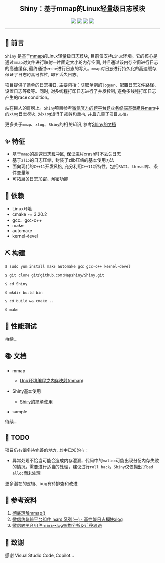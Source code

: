 <div align="center">


## Shiny：基于mmap的Linux轻量级日志模块

![](https://img.shields.io/badge/release-v1.0-blue.svg)
![](https://img.shields.io/badge/build-passing-green.svg)
![](https://img.shields.io/badge/dependencies-up%20to%20date-green.svg)
![](https://img.shields.io/badge/license-MIT-blue.svg)

</div>

-----

## 🐣 前言

`Shiny` 是基于[mmap](https://blog.csdn.net/bie_niu1992/article/details/89967045)的Linux轻量级日志模块, 目前仅支持`Linux`环境。它的核心是通过`mmap`对文件进行映射一片固定大小的内存空间, 并且通过该内存空间进行日志的高速缓存, 最终通过`write`进行日志的写入。`mmap`对日志进行持久化的高速缓存, 保证了日志的高可靠性, 即不丢失日志。

项目提供了简单的日志接口, 主要包括：获取单例的`logger`、配置日志文件路径、设置日志等级等。同时, 对多线程打印日志进行了并发控制, 避免多线程打印日志产生的race condition。

站在巨人的肩膀上。`Shiny`项目参考[微信官方的跨平台跨业务终端基础组件mars](https://github.com/Tencent/mars)中的`xlog`日志模块, 对`xlog`进行了裁剪和重构, 并且完善了项目文档。

更多关于`mmap`、`xlog`、`Shiny`的相关知识, 参考[Shiny的文档](#docss)


## ✨ 特征

- 基于`mmap`的高速日志缓冲区, 保证进程crash时不丢失日志
- 基于`zlib`的日志压缩，封装了zlib压缩的基本使用方法
- 面向现代的`C++11`开发风格, 充分利用`C++11`新特性，包括`RAII`、`thread`库、条件变量等
- 可拓展的日志加密、解密功能

## 💎 依赖

- Linux环境
- cmake >= 3.20.2
- gcc、gcc-c++
- make
- automake
- kernel-devel

## ⛏️ 构建

```
$ sudo yum install make automake gcc gcc-c++ kernel-devel

$ git clone git@github.com:Mapshiny/Shiny.git

$ cd Shiny

$ mkdir build bin

$ cd build && cmake ..

$ make
```

## 🥇 性能测试

待续...


## 📚 <span id="docss">文档</span>

* mmap
  * [Unix环境编程之内存映射(mmap)](https://blog.csdn.net/bie_niu1992/article/details/89967045)

* Shiny基本使用
  * [Shiny的简单使用](./docs/shiny.md)
  
* sample

待续...

## 📅 TODO

项目仍有很多待完善的地方, 其中已知的有：

* 异常处理不恰当可能会造成内存泄漏。代码中的`malloc`可能出现分配内存失败的情况，需要进行适当的处理，建议进行`roll back`，`Shiny`仅仅抛出了`bad alloc`而未处理

更多潜在的逻辑、bug有待排查和改进


## 📀 参考资料

1. [彻底理解mmap()](https://blog.csdn.net/Holy_666/article/details/86532671)
2. [微信终端跨平台组件 mars 系列(一) - 高性能日志模块xlog](https://mp.weixin.qq.com/s/cnhuEodJGIbdodh0IxNeXQ)
3. [微信跨平台组件mars-xlog架构分析及迁移思路](https://zhuanlan.zhihu.com/p/25011775)

## 🧧 致谢

感谢 Visual Studio Code, Copilot...
